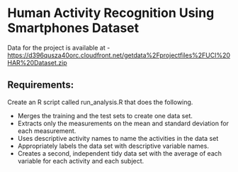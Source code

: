 # Human Activity Recognition Using Smartphones Dataset

Data for the project is available at - https://d396qusza40orc.cloudfront.net/getdata%2Fprojectfiles%2FUCI%20HAR%20Dataset.zip

## Requirements: 

Create an R script called run_analysis.R that does the following.
* Merges the training and the test sets to create one data set.
* Extracts only the measurements on the mean and standard deviation for each measurement. 
* Uses descriptive activity names to name the activities in the data set
* Appropriately labels the data set with descriptive variable names. 
* Creates a second, independent tidy data set with the average of each variable for each activity and each subject. 

